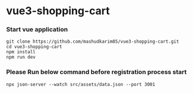 # vue3-shopping-cart

### Start vue application
```
git clone https://github.com/mashudkarim85/vue3-shopping-cart.git
cd vue3-shopping-cart
npm install
npm run dev
```

### Please Run below command before registration process start
```
npx json-server --watch src/assets/data.json --port 3001
```
